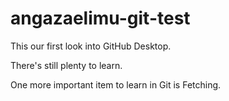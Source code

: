 # angazaelimu-git-test

This our first look into GitHub Desktop. 

There's still plenty to learn.

One more important item to learn in Git is Fetching. 
 
